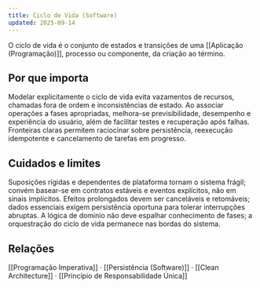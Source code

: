 ```yaml
---
title: Ciclo de Vida (Software)
updated: 2025-09-14
---
```

O ciclo de vida é o conjunto de estados e transições de uma [[Aplicação (Programação)]], processo ou componente, da criação ao término.

## Por que importa

Modelar explicitamente o ciclo de vida evita vazamentos de recursos, chamadas fora de ordem e inconsistências de estado. Ao associar operações a fases apropriadas, melhora-se previsibilidade, desempenho e experiência do usuário, além de facilitar testes e recuperação após falhas. Fronteiras claras permitem raciocinar sobre persistência, reexecução idempotente e cancelamento de tarefas em progresso.

## Cuidados e limites

Suposições rígidas e dependentes de plataforma tornam o sistema frágil; convém basear-se em contratos estáveis e eventos explícitos, não em sinais implícitos. Efeitos prolongados devem ser canceláveis e retomáveis; dados essenciais exigem persistência oportuna para tolerar interrupções abruptas. A lógica de domínio não deve espalhar conhecimento de fases; a orquestração do ciclo de vida permanece nas bordas do sistema.

## Relações
[[Programação Imperativa]] · [[Persistência (Software)]] · [[Clean Architecture]] · [[Princípio de Responsabilidade Única]]
